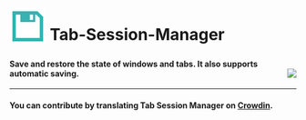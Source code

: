# <sub><img src="/Tab-Session-Manager/icons/64.png"></sub> Tab-Session-Manager

#### Save and restore the state of windows and tabs. It also supports automatic saving. [<img align="right" src="https://addons.cdn.mozilla.net/static/img/addons-buttons/AMO-button_2.png">](https://addons.mozilla.org/firefox/addon/tab-session-manager/)

***
#### You can contribute by translating Tab Session Manager on [Crowdin](https://crowdin.com/project/tab-session-manager).
